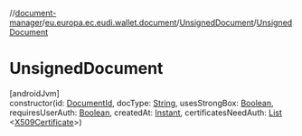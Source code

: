 //[document-manager](../../../index.md)/[eu.europa.ec.eudi.wallet.document](../index.md)/[UnsignedDocument](index.md)/[UnsignedDocument](-unsigned-document.md)

# UnsignedDocument

[androidJvm]\
constructor(id: [DocumentId](../index.md#659369697%2FClasslikes%2F1351694608),
docType: [String](https://kotlinlang.org/api/latest/jvm/stdlib/kotlin/-string/index.html),
usesStrongBox: [Boolean](https://kotlinlang.org/api/latest/jvm/stdlib/kotlin/-boolean/index.html),
requiresUserAuth: [Boolean](https://kotlinlang.org/api/latest/jvm/stdlib/kotlin/-boolean/index.html),
createdAt: [Instant](https://developer.android.com/reference/kotlin/java/time/Instant.html),
certificatesNeedAuth: [List](https://kotlinlang.org/api/latest/jvm/stdlib/kotlin.collections/-list/index.html)
&lt;[X509Certificate](https://developer.android.com/reference/kotlin/java/security/cert/X509Certificate.html)&gt;)
